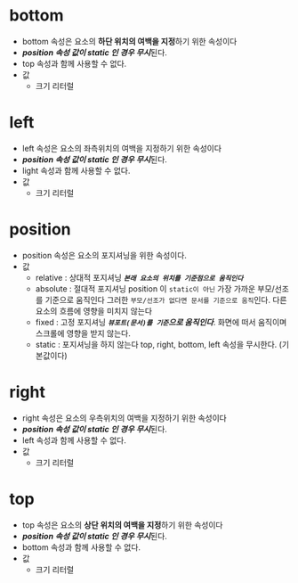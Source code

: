 # bottom
* bottom 속성은 요소의 **하단 위치의 여백을 지정**하기 위한 속성이다
* ***position 속성 값이 static 인 경우 무시***된다.
* top 속성과 함께 사용할 수 없다.
* 값
    * 크기 리터럴
# left
* left 속성은 요소의 좌측위치의 여백을 지정하기 위한 속성이다
* ***position 속성 값이 static 인 경우 무시***된다.
* light 속성과 함께 사용할 수 없다.
* 값
    * 크기 리터럴
# position
* position 속성은 요소의 포지셔닝을 위한 속성이다.
* 값
    * relative : 상대적 포지셔닝 ***`본래 요소의 위치를 기준점으로 움직인다`***
    * absolute : 절대적 포지셔닝 position 이 `static이 아닌` 가장 가까운 부모/선조를 기준으로 움직인다 그러한 `부모/선조가 없다면 문서를 기준으로 움직`인다. 다른 요소의 흐름에 영향을 미치지 않는다
    * fixed : 고정 포지셔닝 ***`뷰포트(문서)를 기준`으로 움직인다***. 화면에 떠서 움직이며 스크롤에 영향을 받지 않는다.
    * static : 포지셔닝을 하지 않는다 top, right, bottom, left 속성을 무시한다. (기본값이다)
# right
* right 속성은 요소의 우측위치의 여백을 지정하기 위한 속성이다
* ***position 속성 값이 static 인 경우 무시***된다.
* left 속성과 함께 사용할 수 없다.
* 값
    * 크기 리터럴
# top
* top 속성은 요소의 **상단 위치의 여백을 지정**하기 위한 속성이다
* ***position 속성 값이 static 인 경우 무시***된다.
* bottom 속성과 함께 사용할 수 없다.
* 값
    * 크기 리터럴